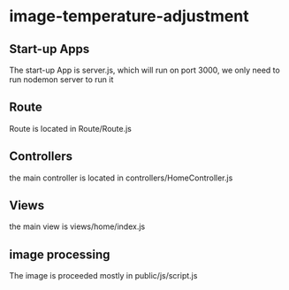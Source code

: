 # image-temperature-adjustment

## Start-up Apps
The start-up App is server.js, which will run on port 3000, we only need to run nodemon server to run it

## Route
Route is located in Route/Route.js

## Controllers
the main controller is located in controllers/HomeController.js

## Views
the main view is views/home/index.js

## image processing
The image is proceeded mostly in public/js/script.js